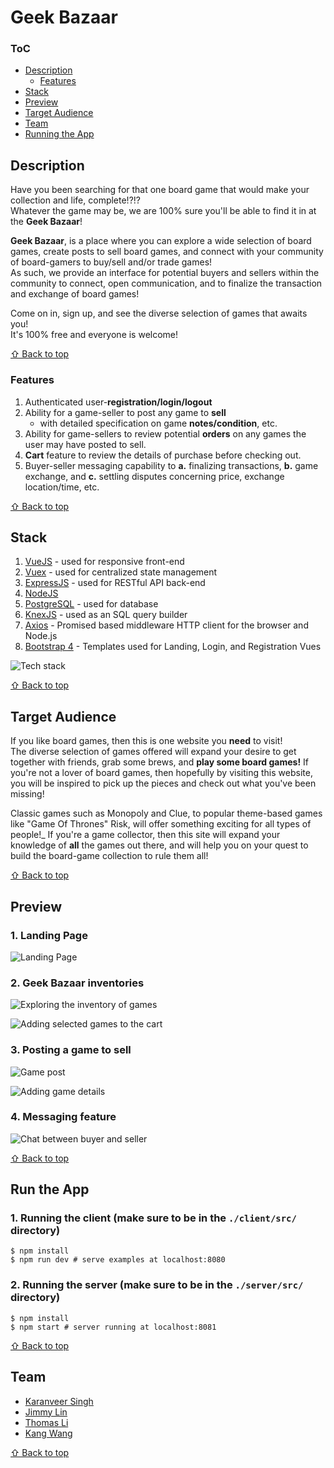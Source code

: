 # **Geek Bazaar**
### ToC <a id="toc">
  - [Description](#description)
    - [Features](#feature)
  - [Stack](#stack)
  - [Preview](#preview)
  - [Target Audience](#audience)
  - [Team](#team)
  - [Running the App](#runApp)

##  **Description** <a id="description">

Have you been searching for that one board game that
would make your collection and life, complete!?!?  
Whatever the game may be, we are 100% sure you'll be able to find it in at the **Geek Bazaar**!

**Geek Bazaar**, is a place where you can explore a wide selection of board games, create posts to sell board games, and connect with your
community of board-gamers to buy/sell and/or trade games!  
As such, we provide an interface for potential buyers and sellers within the community to connect, open communication, and to finalize the transaction and exchange of board games!

Come on in, sign up, and see the diverse selection of games that awaits you!  
It's 100% free and everyone is welcome!

[&#8679; Back to top](#toc)

### **Features** <a id="feature">
  1. Authenticated user-**registration/login/logout**
  2. Ability for a game-seller to post any game to **sell**
      - with detailed specification on game **notes/condition**, etc.
  3. Ability for game-sellers to review potential **orders** on any games the user may have posted to sell.
  4. **Cart** feature to review the details of purchase before checking out.
  5. Buyer-seller messaging capability to **a.** finalizing transactions, **b.** game exchange, and **c.** settling disputes concerning price, exchange location/time, etc.

[&#8679; Back to top](#toc)

##  **Stack** <a id="stack">
1. [VueJS](https://vuejs.org) - used for responsive front-end
2. [Vuex](https://github.com/vuejs/vuex) - used for centralized state management
3. [ExpressJS](https://expressjs.com/) - used for RESTful API back-end
4. [NodeJS](https://nodejs.org/en/)
5. [PostgreSQL](https://www.postgresql.org/) - used for database
6. [KnexJS](http://knexjs.org/) - used as an SQL query builder
7. [Axios](https://github.com/axios/axios) - Promised based middleware HTTP client for the browser and Node.js
8. [Bootstrap 4](https://v4-alpha.getbootstrap.com/) - Templates used for Landing, Login, and Registration Vues

![Tech stack](https://github.com/kdubss/Geek-Bazaar/blob/master/imgs/tech-stack.png)

[&#8679; Back to top](#toc)


## **Target Audience** <a id="audience">
If you like board games, then this is one website you **need** to visit!  
The diverse selection of games offered will expand your desire to get together
with friends, grab some brews, and **play some board games!**
If you're not a lover of board games, then hopefully by visiting this website,
you will be inspired to pick up the pieces and check out what you've been missing!  

Classic games such as Monopoly and Clue, to popular theme-based games like
"Game Of Thrones" Risk, will offer something exciting for all types of people!_
If you're a game collector, then this site will expand your knowledge of **all**
the games out there, and will help you on your quest to build the board-game
collection to rule them all!

[&#8679; Back to top](#toc)


## Preview <a id='preview'>

### 1. Landing Page
![Landing Page](https://github.com/kdubss/Geek-Bazaar/blob/master/imgs/landing-page.png)

### 2. Geek Bazaar inventories
![Exploring the inventory of games](https://github.com/kdubss/Geek-Bazaar/blob/master/imgs/explore-inventories.png)

![Adding selected games to the cart](https://github.com/kdubss/Geek-Bazaar/blob/master/imgs/explore-inventories-add-to-cart.png)

### 3. Posting a game to sell
![Game post](https://github.com/kdubss/Geek-Bazaar/blob/master/imgs/post-game-to-sell.png)

![Adding game details](https://github.com/kdubss/Geek-Bazaar/blob/master/imgs/post-game-to-sell-add-details.png)

### 4. Messaging feature
![Chat between buyer and seller](https://github.com/kdubss/Geek-Bazaar/blob/master/imgs/message-feature-buyer-to-seller-2.png)

[&#8679; Back to top](#toc)


## Run the App <a id='runApp'>
### 1. Running the client (make sure to be in the ```./client/src/``` directory)
```
$ npm install
$ npm run dev # serve examples at localhost:8080
```

### 2. Running the server (make sure to be in the ```./server/src/``` directory)
```
$ npm install
$ npm start # server running at localhost:8081
```

[&#8679; Back to top](#toc)


## **Team** <a id="team">
- [Karanveer Singh](https://github.com/Karanveer-singh671)
- [Jimmy Lin](https://github.com/JimmyLin39)
- [Thomas Li](https://github.com/tomtkli)
- [Kang Wang](https://github.com/kdubss)

[&#8679; Back to top](#toc)
